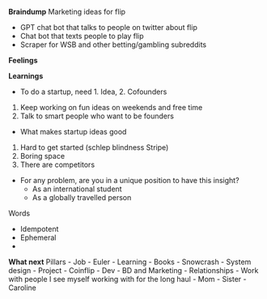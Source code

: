 **Braindump**
Marketing ideas for flip
* GPT chat bot that talks to people on twitter about flip
* Chat bot that texts people to play flip
* Scraper for WSB and other betting/gambling subreddits

**Feelings**

**Learnings**
* To do a startup, need 1. Idea, 2. Cofounders
1. Keep working on fun ideas on weekends and free time
2. Talk to smart people who want to be founders
* What makes startup ideas good
1. Hard to get started (schlep blindness Stripe)
2. Boring space
3. There are competitors
* For any problem, are you in a unique position to have this insight?
	* As an international student
	* As a globally travelled person

Words
* Idempotent
* Ephemeral
* 

**What next**
Pillars
	- Job
		- Euler
	- Learning
		- Books
			- Snowcrash
			- System design
	- Project
		- Coinflip
			- Dev 
			- BD and Marketing
	- Relationships
		- Work with people I see myself working with for the long haul
		- Mom
		- Sister
		- Caroline